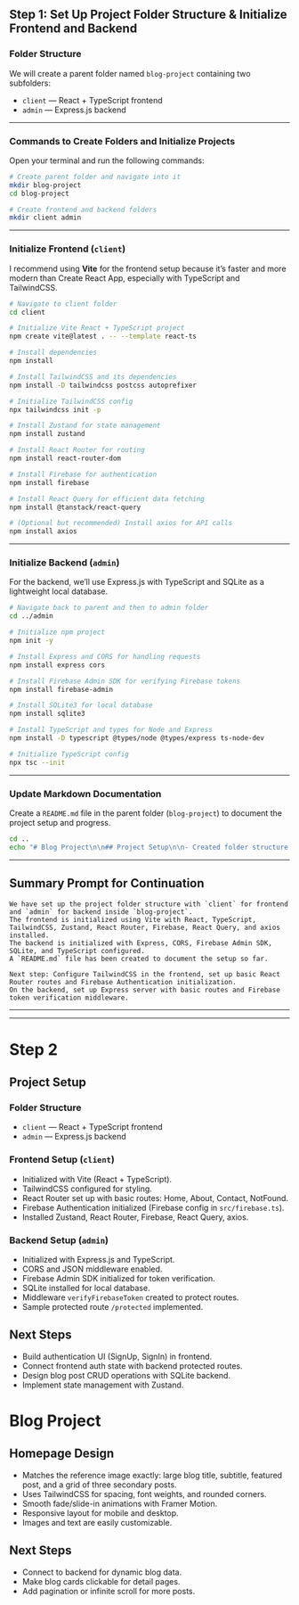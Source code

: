## Step 1: Set Up Project Folder Structure & Initialize Frontend and Backend

### Folder Structure

We will create a parent folder named `blog-project` containing two subfolders:

- `client` — React + TypeScript frontend
- `admin` — Express.js backend

---

### Commands to Create Folders and Initialize Projects

Open your terminal and run the following commands:

```bash
# Create parent folder and navigate into it
mkdir blog-project
cd blog-project

# Create frontend and backend folders
mkdir client admin
```

---

### Initialize Frontend (`client`)

I recommend using **Vite** for the frontend setup because it’s faster and more modern than Create React App, especially with TypeScript and TailwindCSS.

```bash
# Navigate to client folder
cd client

# Initialize Vite React + TypeScript project
npm create vite@latest . -- --template react-ts

# Install dependencies
npm install

# Install TailwindCSS and its dependencies
npm install -D tailwindcss postcss autoprefixer

# Initialize TailwindCSS config
npx tailwindcss init -p

# Install Zustand for state management
npm install zustand

# Install React Router for routing
npm install react-router-dom

# Install Firebase for authentication
npm install firebase

# Install React Query for efficient data fetching
npm install @tanstack/react-query

# (Optional but recommended) Install axios for API calls
npm install axios
```

---

### Initialize Backend (`admin`)

For the backend, we’ll use Express.js with TypeScript and SQLite as a lightweight local database.

```bash
# Navigate back to parent and then to admin folder
cd ../admin

# Initialize npm project
npm init -y

# Install Express and CORS for handling requests
npm install express cors

# Install Firebase Admin SDK for verifying Firebase tokens
npm install firebase-admin

# Install SQLite3 for local database
npm install sqlite3

# Install TypeScript and types for Node and Express
npm install -D typescript @types/node @types/express ts-node-dev

# Initialize TypeScript config
npx tsc --init
```

---

### Update Markdown Documentation

Create a `README.md` file in the parent folder (`blog-project`) to document the project setup and progress.

```bash
cd ..
echo "# Blog Project\n\n## Project Setup\n\n- Created folder structure with `client` and `admin`.\n- Initialized frontend with Vite (React + TypeScript + TailwindCSS).\n- Installed Zustand, React Router, Firebase, React Query, and axios in frontend.\n- Initialized backend with Express, SQLite, Firebase Admin SDK, and TypeScript.\n" > README.md
```

---

## Summary Prompt for Continuation

```
We have set up the project folder structure with `client` for frontend and `admin` for backend inside `blog-project`.
The frontend is initialized using Vite with React, TypeScript, TailwindCSS, Zustand, React Router, Firebase, React Query, and axios installed.
The backend is initialized with Express, CORS, Firebase Admin SDK, SQLite, and TypeScript configured.
A `README.md` file has been created to document the setup so far.

Next step: Configure TailwindCSS in the frontend, set up basic React Router routes and Firebase Authentication initialization.
On the backend, set up Express server with basic routes and Firebase token verification middleware.
```

---

---

# Step 2

## Project Setup

### Folder Structure

- `client` — React + TypeScript frontend
- `admin` — Express.js backend

### Frontend Setup (`client`)

- Initialized with Vite (React + TypeScript).
- TailwindCSS configured for styling.
- React Router set up with basic routes: Home, About, Contact, NotFound.
- Firebase Authentication initialized (Firebase config in `src/firebase.ts`).
- Installed Zustand, React Router, Firebase, React Query, axios.

### Backend Setup (`admin`)

- Initialized with Express.js and TypeScript.
- CORS and JSON middleware enabled.
- Firebase Admin SDK initialized for token verification.
- SQLite installed for local database.
- Middleware `verifyFirebaseToken` created to protect routes.
- Sample protected route `/protected` implemented.

## Next Steps

- Build authentication UI (SignUp, SignIn) in frontend.
- Connect frontend auth state with backend protected routes.
- Design blog post CRUD operations with SQLite backend.
- Implement state management with Zustand.


# Blog Project

## Homepage Design

- Matches the reference image exactly: large blog title, subtitle, featured post, and a grid of three secondary posts.
- Uses TailwindCSS for spacing, font weights, and rounded corners.
- Smooth fade/slide-in animations with Framer Motion.
- Responsive layout for mobile and desktop.
- Images and text are easily customizable.

## Next Steps

- Connect to backend for dynamic blog data.
- Make blog cards clickable for detail pages.
- Add pagination or infinite scroll for more posts.
